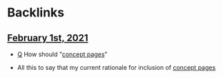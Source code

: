 
# Backlinks
## [February 1st, 2021](<February 1st, 2021.md>)
- [Q](<Q.md>) How should "[concept pages](<concept pages.md>)"

- All this to say that my current rationale for inclusion of [concept pages](<concept pages.md>)


